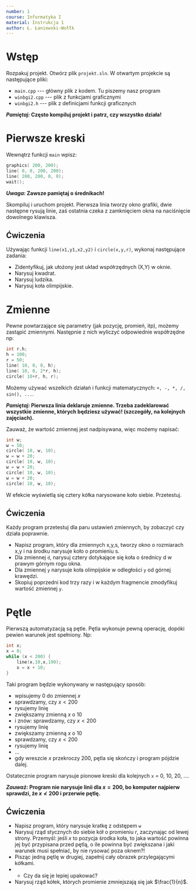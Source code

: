 ```yaml
---
number: 1
course: Informatyka I
material: Instrukcja 1
author: Ł. Łaniewski-Wołłk
---
```



# Wstęp

Rozpakuj projekt. Otwórz plik `projekt.sln`. W otwartym projekcie są następujące pliki:
- `main.cpp` --- główny plik z kodem. Tu piszemy nasz program
- `winbgi2.cpp` --- plik z funkcjami graficznymi
- `winbgi2.h` --- plik z definicjami funkcji graficznych

**_Pamiętaj:_ Często kompiluj projekt i patrz, czy wszystko działa!**


# Pierwsze kreski

Wewnątrz funkcji `main` wpisz:
```c++
graphics( 200, 200);
line( 0, 0, 200, 200);
line( 200, 200, 0, 0);
wait();
```
**_Uwaga:_ Zawsze pamiętaj o średnikach!**

Skompiluj i uruchom projekt. Pierwsza linia tworzy okno grafiki, dwie następne rysują linie, zaś ostatnia czeka z zamknięciem okna na naciśnięcie dowolnego klawisza.


## Ćwiczenia
Używając funkcji `line(x1,y1,x2,y2)` i `circle(x,y,r)`, wykonaj następujące zadania:

- Zidentyfikuj, jak ułożony jest układ współrzędnych (X,Y) w oknie.
- Narysuj kwadrat.
- Narysuj ludzika.
- Narysuj koła olimpijskie.


# Zmienne
Pewne powtarzające się parametry (jak pozycję, promień, itp), możemy zastąpić zmiennymi. Następnie z nich wyliczyć odpowiednie współrzędne np:
```c++
int r,h;
h = 100;
r = 50;
line( 10, 0, 0, h);
line( 10, 0, 2*r, h);
circle( 10+r, h, r);
```
Możemy używać wszelkich działań i funkcji matematycznych: `+, -, *, /, sin(), ...`.

**_Pamiętaj:_ Pierwsza linia deklaruje zmienne. Trzeba zadeklarować wszystkie zmienne, których będziesz używać! (szczegóły, na kolejnych zajęciach).**

Zauważ, że wartość zmiennej jest nadpisywana, więc możemy napisać:
```c++
int w;
w = 50;
circle( 10, w, 10);
w = w + 20;
circle( 10, w, 10);
w = w + 20;
circle( 10, w, 10);
w = w + 20;
circle( 10, w, 10);
```
W efekcie wyświetlą się cztery kółka narysowane koło siebie. Przetestuj.

## Ćwiczenia
Każdy program przetestuj dla paru ustawień zmiennych, by zobaczyć czy działa poprawnie.
- Napisz program, który dla zmiennych x,y,s, tworzy okno o rozmiarach x,y i na środku narysuje koło o promieniu s.
- Dla zmiennej `d`, narysuj cztery dotykające się koła o średnicy d w prawym górnym rogu okna.
- Dla zmiennej `y` narysuje koła olimpijskie w odległości `y` od górnej krawędzi.
- Skopiuj poprzedni kod trzy razy i w każdym fragmencie zmodyfikuj wartość zmiennej `y`.


# Pętle
Pierwszą automatyzacją są pętle. Pętla wykonuje pewną operację, dopóki pewien warunek jest spełniony. Np:
```c++
int x;
x = 0;
while (x < 200) {
    line(x,10,x,190);
    x = x + 10;
}
```
Taki program będzie wykonywany w następujący sposób:
- wpisujemy $0$ do zmiennej $x$
- sprawdzamy, czy $x<200$
- rysujemy linię
- zwiększamy zmienną $x$ o $10$
- i znów: sprawdzamy, czy $x<200$
- rysujemy linię
- zwiększamy zmienną $x$ o $10$
- sprawdzamy, czy $x<200$
- rysujemy linię
- ...
- gdy wreszcie $x$ przekroczy $200$, pętla się skończy i program pójdzie dalej.

Ostatecznie program narysuje pionowe kreski dla kolejnych `x` = 0, 10, 20, ....

**_Zauważ:_ Program nie narysuje linii dla $x=200$, bo komputer najpierw sprawdzi, że $x\not< 200$ i przerwie pętlę.**



## Ćwiczenia
- Napisz program, który narysuje kratkę z odstępem `w`
- Narysuj rząd stycznych do siebie kół o promieniu $r$, zaczynając od lewej strony. Przemyśl: jeśli $x$ to pozycja środka koła, to jaka wartość powinna jej być przypisana przed pętlą, o ile powinna być zwiększana i jaki warunek musi spełniać, by nie rysować poza oknem?!
- Pisząc jedną pętlę w drugiej, zapełnij cały obrazek przylegającymi kółkami.
- *  Czy da się je lepiej upakować?
- Narysuj rząd kółek, których promienie zmniejszają się jak $\frac{1}{n}$.


